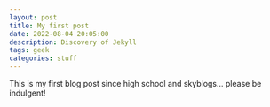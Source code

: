 ```yaml
---
layout: post
title: My first post
date: 2022-08-04 20:05:00
description: Discovery of Jekyll  
tags: geek
categories: stuff
---
```


This is my first blog post since high school and skyblogs... please be indulgent!
